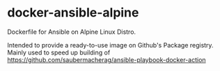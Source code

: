 # docker-ansible-alpine
Dockerfile for Ansible on Alpine Linux Distro.

Intended to provide a ready-to-use image on Github's Package registry. Mainly used to speed up building of https://github.com/saubermacherag/ansible-playbook-docker-action